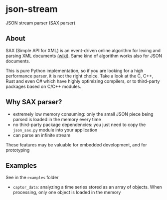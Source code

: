 # json-stream

JSON stream parser (SAX parser)

## About

SAX (Simple API for XML) is an event-driven online algorithm for lexing and parsing XML documents [(wiki)](https://en.wikipedia.org/wiki/Simple_API_for_XML).
Same kind of algorithm works also for JSON documents.

This is pure Python implementation, so if you are looking for a high performance parser, it is not the right choice.
Take a look at the C, C++, Rust and even C# which have highly optimizing compilers, or to third-party packages based on C/C++ modules.

## Why SAX parser?

- extremely low memory consuming: only the small JSON piece being parsed is loaded in the memory every time
- no third-party package dependencies: you just need to copy the `json_sax.py` module into your application
- can parse an infinite stream

These features may be valuable for embedded development, and for prototyping

## Examples

See in the `examples` folder

- `captor_data`: analyzing a time series stored as an array of objects. 
  When processing, only one object is loaded in the memory
